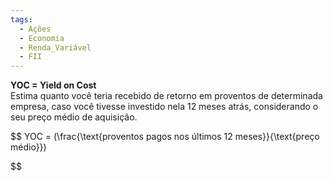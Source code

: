 ```yaml
---
tags:
  - Ações
  - Economia
  - Renda_Variável
  - FII
---
```

**YOC = Yield on Cost**  
Estima quanto você teria recebido de retorno em proventos de determinada empresa, caso você tivesse investido nela 12 meses atrás, considerando o seu preço médio de aquisição.

$$
YOC = (\frac{\text{proventos pagos nos últimos 12 meses}}{\text{preço médio}})

$$